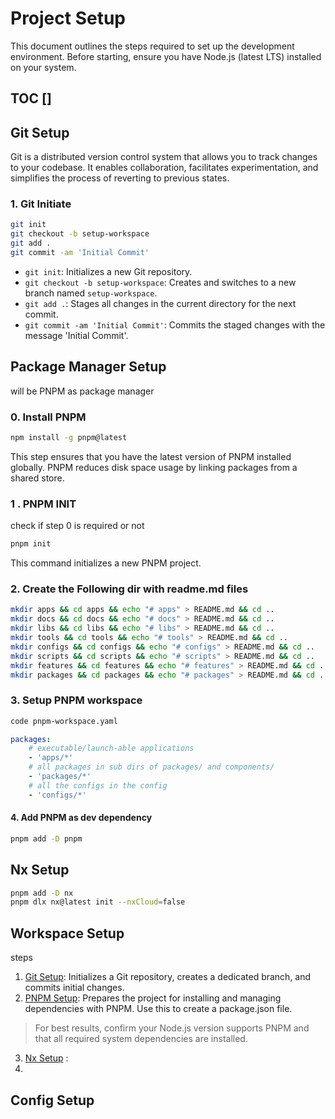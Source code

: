 # Project Setup

This document outlines the steps required to set up the development environment.
Before starting, ensure you have Node.js (latest LTS) installed on your system.

## TOC []

## Git Setup

Git is a distributed version control system that allows you to track changes to your codebase. It enables collaboration, facilitates experimentation, and simplifies the process of reverting to previous states.

### 1. Git Initiate

```sh
git init 
git checkout -b setup-workspace
git add .
git commit -am 'Initial Commit'
```

- `git init`: Initializes a new Git repository.
- `git checkout -b setup-workspace`: Creates and switches to a new branch named `setup-workspace`.
- `git add .`: Stages all changes in the current directory for the next commit.
- `git commit -am 'Initial Commit'`: Commits the staged changes with the message 'Initial Commit'.

## Package Manager Setup

will be PNPM as package manager

### 0. Install PNPM

```sh
npm install -g pnpm@latest
```
This step ensures that you have the latest version of PNPM installed globally.
PNPM reduces disk space usage by linking packages from a shared store.

### 1 . PNPM INIT

check if step 0 is required or not
```sh
pnpm init
```
This command initializes a new PNPM project.

### 2. Create the Following dir with readme.md files

```sh
mkdir apps && cd apps && echo "# apps" > README.md && cd ..
mkdir docs && cd docs && echo "# docs" > README.md && cd ..
mkdir libs && cd libs && echo "# libs" > README.md && cd ..
mkdir tools && cd tools && echo "# tools" > README.md && cd ..
mkdir configs && cd configs && echo "# configs" > README.md && cd ..
mkdir scripts && cd scripts && echo "# scripts" > README.md && cd ..
mkdir features && cd features && echo "# features" > README.md && cd ..
mkdir packages && cd packages && echo "# packages" > README.md && cd ..
```

### 3. Setup PNPM workspace

```sh
code pnpm-workspace.yaml
```

```yaml
packages:
    # executable/launch-able applications
    - 'apps/*'
    # all packages in sub dirs of packages/ and components/
    - 'packages/*'
    # all the configs in the config
    - 'configs/*'
```

#### 4. Add PNPM as dev dependency

```sh
pnpm add -D pnpm
```


## Nx Setup

```sh
pnpm add -D nx
pnpm dlx nx@latest init --nxCloud=false

```
## Workspace Setup

steps

 1. [Git Setup](#git-setup): Initializes a Git repository, creates a dedicated branch, and commits initial changes.
 2. [PNPM Setup](#package-manager-setup): Prepares the project for installing and managing dependencies with PNPM. Use this to create a package.json file.

> For best results, confirm your Node.js version supports PNPM and that all required system dependencies are installed.

 3. [Nx Setup](#nx-setup) :
 4. 


## Config Setup